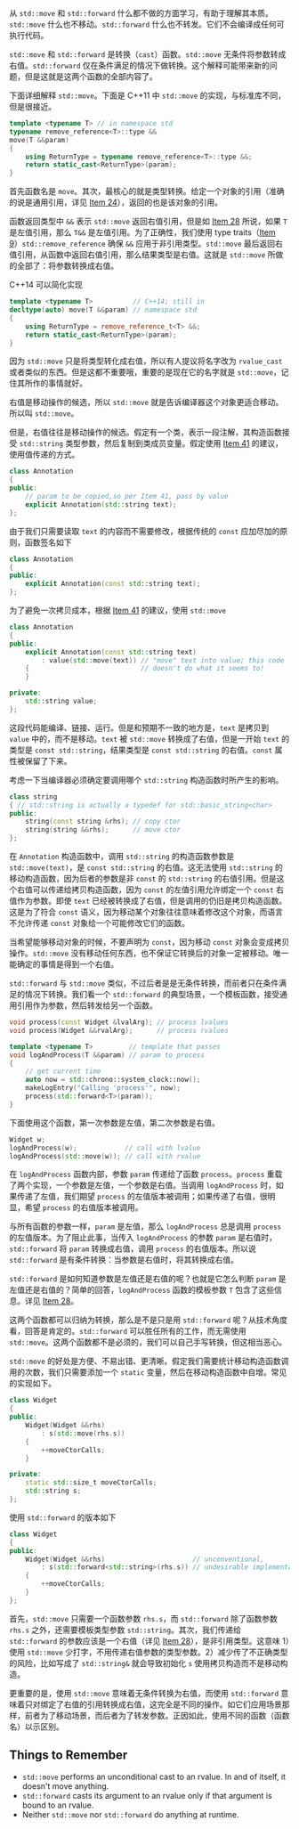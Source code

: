 从 `std::move` 和 `std::forward` 什么都不做的方面学习，有助于理解其本质。`std::move` 什么也不移动。`std::forward` 什么也不转发。它们不会编译成任何可执行代码。

`std::move` 和 `std::forward` 是转换（`cast`）函数。`std::move` 无条件将参数转成右值。`std::forward` 仅在条件满足的情况下做转换。这个解释可能带来新的问题，但是这就是这两个函数的全部内容了。

下面详细解释 `std::move`。下面是 C++11 中 `std::move` 的实现，与标准库不同，但是很接近。
```cpp
template <typename T> // in namespace std
typename remove_reference<T>::type &&
move(T &&param)
{
    using ReturnType = typename remove_reference<T>::type &&;
    return static_cast<ReturnType>(param);
}
```
首先函数名是 `move`。其次，最核心的就是类型转换。给定一个对象的引用（准确的说是通用引用，详见 [Item 24](./24_Distinguish_universal_references_from_rvalue_references.md)），返回的也是该对象的引用。

函数返回类型中 `&&` 表示 `std::move` 返回右值引用，但是如 [Item 28](./28_Understand_reference_collapsing.md) 所说，如果 `T` 是左值引用，那么 `T&&` 是左值引用。为了正确性，我们使用 type traits（[Item 9](../ch03_Moving_to_Modern_C++/09_Prefer_alias_declarations_to_typedefs.md)）`std::remove_reference` 确保 `&&` 应用于非引用类型。`std::move` 最后返回右值引用，从函数中返回右值引用，那么结果类型是右值。这就是 `std::move` 所做的全部了：将参数转换成右值。

C++14 可以简化实现
```cpp
template <typename T>          // C++14; still in
decltype(auto) move(T &&param) // namespace std
{
    using ReturnType = remove_reference_t<T> &&;
    return static_cast<ReturnType>(param);
}
```

因为 `std::move` 只是将类型转化成右值，所以有人提议将名字改为 `rvalue_cast` 或者类似的东西。但是这都不重要哦，重要的是现在它的名字就是 `std::move`，记住其所作的事情就好。

右值是移动操作的候选，所以 `std::move` 就是告诉编译器这个对象更适合移动。所以叫 `std::move`。

但是，右值往往是移动操作的候选。假定有一个类，表示一段注解，其构造函数接受 `std::string` 类型参数，然后复制到类成员变量。假定使用 [Item 41](../ch08_Tweaks/41_Consider_pass_by_value_for_copyable_parameters_that_are_cheap_to_move_and_always_copied.md) 的建议，使用值传递的方式。
```cpp
class Annotation
{
public:
    // param to be copied,so per Item 41, pass by value
    explicit Annotation(std::string text);
};
```
由于我们只需要读取 `text` 的内容而不需要修改，根据传统的 `const` 应加尽加的原则，函数签名如下
```cpp
class Annotation
{
public:
    explicit Annotation(const std::string text);
};
```
为了避免一次拷贝成本，根据 [Item 41](../ch08_Tweaks/41_Consider_pass_by_value_for_copyable_parameters_that_are_cheap_to_move_and_always_copied.md) 的建议，使用 `std::move`
```cpp
class Annotation
{
public:
    explicit Annotation(const std::string text)
        : value(std::move(text)) // "move" text into value; this code
    {                            // doesn't do what it seems to!
    }

private:
    std::string value;
};
```
这段代码能编译、链接、运行。但是和预期不一致的地方是，`text` 是拷贝到 `value` 中的，而不是移动。`text` 被 `std::move` 转换成了右值，但是一开始 `text` 的类型是 `const std::string`，结果类型是 `const std::string` 的右值。`const` 属性被保留了下来。

考虑一下当编译器必须确定要调用哪个 `std::string` 构造函数时所产生的影响。
```cpp
class string
{ // std::string is actually a typedef for std::basic_string<char>
public:
    string(const string &rhs); // copy ctor
    string(string &&rhs);      // move ctor
};
```

在 `Annotation` 构造函数中，调用 `std::string` 的构造函数参数是 `std::move(text)`，是 `const std::string` 的右值。这无法使用 `std::string` 的移动构造函数，因为后者的参数是非 `const` 的 `std::string` 的右值引用。但是这个右值可以传递给拷贝构造函数，因为 `const` 的左值引用允许绑定一个 `const` 右值作为参数。即使 `text` 已经被转换成了右值，但是调用的仍旧是拷贝构造函数。这是为了符合 `const` 语义，因为移动某个对象往往意味着修改这个对象，而语言不允许传递 `const` 对象给一个可能修改它们的函数。

当希望能够移动对象的时候，不要声明为 `const`，因为移动 `const` 对象会变成拷贝操作。`std::move` 没有移动任何东西，也不保证它转换后的对象一定被移动。唯一能确定的事情是得到一个右值。

`std::forward` 与 `std::move` 类似，不过后者是是无条件转换，而前者只在条件满足的情况下转换。我们看一个 `std::forward` 的典型场景，一个模板函数，接受通用引用作为参数，然后转发给另一个函数。
```cpp
void process(const Widget &lvalArg); // process lvalues
void process(Widget &&rvalArg);      // process rvalues

template <typename T>         // template that passes
void logAndProcess(T &&param) // param to process
{
    // get current time
    auto now = std::chrono::system_clock::now();
    makeLogEntry("Calling 'process'", now);
    process(std::forward<T>(param));
}
```
下面使用这个函数，第一次参数是左值，第二次参数是右值。
```cpp
Widget w;
logAndProcess(w);            // call with lvalue
logAndProcess(std::move(w)); // call with rvalue
```
在 `logAndProcess` 函数内部，参数 `param` 传递给了函数 `process`。`process` 重载了两个实现，一个参数是左值，一个参数是右值。当调用 `logAndProcess` 时，如果传递了左值，我们期望 `process` 的左值版本被调用；如果传递了右值，很明显，希望 `process` 的右值版本被调用。

与所有函数的参数一样，`param` 是左值，那么 `logAndProcess` 总是调用 `process` 的左值版本。为了阻止此事，当传入 `logAndProcess` 的参数 `param` 是右值时，`std::forward` 将 `param` 转换成右值，调用 `process` 的右值版本。所以说 `std::forward` 是有条件转换：当参数是右值时，将其转换成右值。

`std::forward` 是如何知道参数是左值还是右值的呢？也就是它怎么判断 `param` 是左值还是右值的？简单的回答，`logAndProcess` 函数的模板参数 `T` 包含了这些信息。详见 [Item 28](./28_Understand_reference_collapsing.md)。

这两个函数都可以归纳为转换，那么是不是只是用 `std::forward` 呢？从技术角度看，回答是肯定的。`std::forward` 可以胜任所有的工作，而无需使用 `std::move`。这两个函数都不是必须的，我们可以自己手写转换，但这相当恶心。

`std::move` 的好处是方便、不易出错、更清晰。假定我们需要统计移动构造函数调用的次数，我们只需要添加一个 `static` 变量，然后在移动构造函数中自增。常见的实现如下。
```cpp
class Widget
{
public:
    Widget(Widget &&rhs)
        : s(std::move(rhs.s))
    {
        ++moveCtorCalls;
    }

private:
    static std::size_t moveCtorCalls;
    std::string s;
};
```
使用 `std::forward` 的版本如下
```cpp
class Widget
{
public:
    Widget(Widget &&rhs)                      // unconventional,
        : s(std::forward<std::string>(rhs.s)) // undesirable implementation
    {
        ++moveCtorCalls;
    }
};
```

首先，`std::move` 只需要一个函数参数 `rhs.s`，而 `std::forward` 除了函数参数 `rhs.s` 之外，还需要模板类型参数 `std::string`。其次，我们传递给 `std::forward` 的参数应该是一个右值（详见 [Item 28](./28_Understand_reference_collapsing.md)），是非引用类型。这意味 1）使用 `std::move` 少打字，不用传递右值参数的类型参数。2）减少传了不正确类型的风险，比如写成了 `std::string&` 就会导致初始化 `s` 使用拷贝构造而不是移动构造。

更重要的是，使用 `std::move` 意味着无条件转换为右值，而使用 `std::forward` 意味着只对绑定了右值的引用转换成右值，这完全是不同的操作。如它们应用场景那样，前者为了移动场景，而后者为了转发参数。正因如此，使用不同的函数（函数名）以示区别。

## Things to Remember
* `std::move` performs an unconditional cast to an rvalue. In and of itself, it doesn't move anything.
* `std::forward` casts its argument to an rvalue only if that argument is bound to an rvalue.
* Neither `std::move` nor `std::forward` do anything at runtime.
